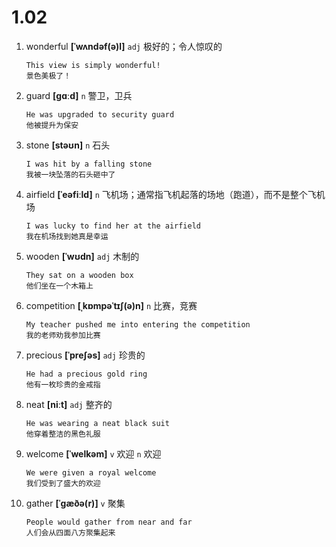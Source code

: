 # 1.02










1. wonderful **[ˈwʌndəf(ə)l]** `adj` 极好的；令人惊叹的
    ```
    This view is simply wonderful!
    景色美极了！
    ```

2. guard **[ɡɑːd]** `n` 警卫，卫兵
    ```
    He was upgraded to security guard
    他被提升为保安
    ```

3. stone **[stəʊn]** `n` 石头
    ```
    I was hit by a falling stone
    我被一块坠落的石头砸中了
    ```

4. airfield **[ˈeəfiːld]** `n` 飞机场；通常指飞机起落的场地（跑道），而不是整个飞机场
    ```
    I was lucky to find her at the airfield
    我在机场找到她真是幸运
    ```

5. wooden **[ˈwʊdn]** `adj` 木制的
    ```
    They sat on a wooden box
    他们坐在一个木箱上
    ```

6. competition **[ˌkɒmpəˈtɪʃ(ə)n]** `n` 比赛，竞赛
    ```
    My teacher pushed me into entering the competition
    我的老师劝我参加比赛
    ```

7. precious **[ˈpreʃəs]** `adj` 珍贵的
    ```
    He had a precious gold ring
    他有一枚珍贵的金戒指
    ```

8. neat **[niːt]** `adj` 整齐的
    ```
    He was wearing a neat black suit
    他穿着整洁的黑色礼服
    ```

9. welcome **[ˈwelkəm]** `v` 欢迎 `n` 欢迎
    ```
    We were given a royal welcome
    我们受到了盛大的欢迎
    ```

10. gather **[ˈɡæðə(r)]** `v` 聚集
    ```
    People would gather from near and far
    人们会从四面八方聚集起来
    ```
